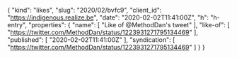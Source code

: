 {
  "kind": "likes",
  "slug": "2020/02/bvfc9",
  "client_id": "https://indigenous.realize.be",
  "date": "2020-02-02T11:41:00Z",
  "h": "h-entry",
  "properties": {
    "name": [
      "Like of @MethodDan's tweet"
    ],
    "like-of": [
      "https://twitter.com/MethodDan/status/1223931271795134469"
    ],
    "published": [
      "2020-02-02T11:41:00Z"
    ],
    "syndication": [
      "https://twitter.com/MethodDan/status/1223931271795134469"
    ]
  }
}
